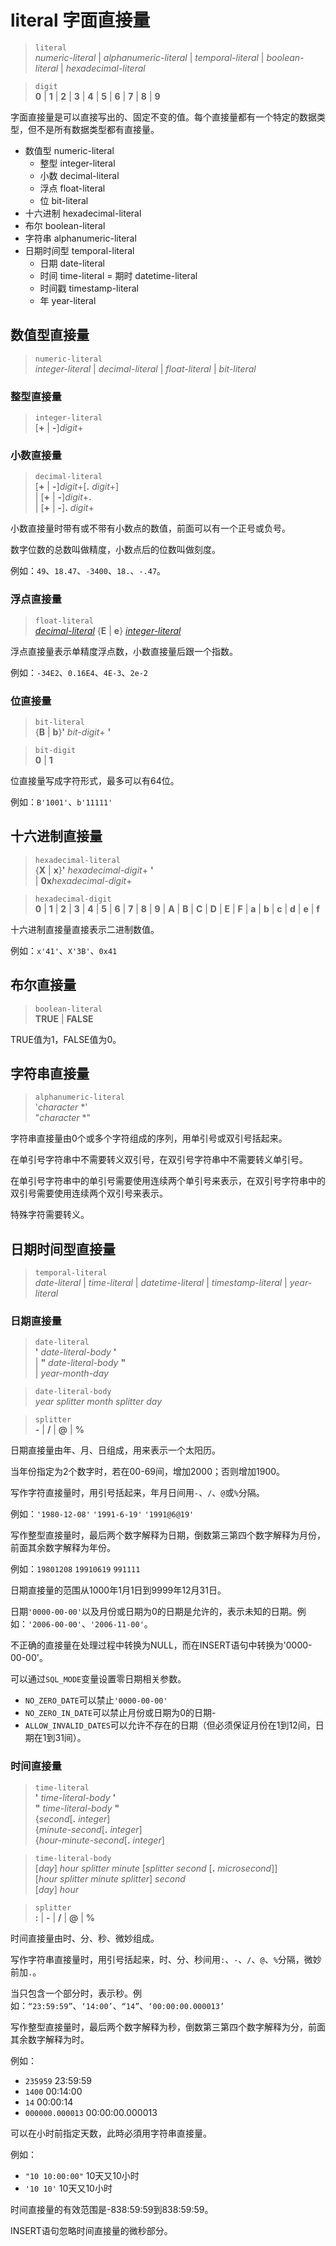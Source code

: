 # literal 字面直接量

> `literal`  
*numeric-literal* | *alphanumeric-literal* | *temporal-literal* | *boolean-literal* | *hexadecimal-literal*

> `digit`  
**0** | **1** | **2** | **3** | **4** | **5** | **6** | **7** | **8** | **9**

字面直接量是可以直接写出的、固定不变的值。每个直接量都有一个特定的数据类型，但不是所有数据类型都有直接量。

- 数值型 numeric-literal
    - 整型 integer-literal
    - 小数 decimal-literal
    - 浮点 float-literal
    - 位 bit-literal
- 十六进制 hexadecimal-literal
- 布尔 boolean-literal
- 字符串 alphanumeric-literal
- 日期时间型 temporal-literal
    - 日期 date-literal
    - 时间 time-literal
    = 期时 datetime-literal
    - 时间戳 timestamp-literal
    - 年 year-literal

## 数值型直接量

> `numeric-literal`  
*integer-literal* | *decimal-literal* | *float-literal* | *bit-literal*

### 整型直接量

> `integer-literal`  
[**+** | **-**]*digit*+

### 小数直接量

> `decimal-literal`  
[**+** | **-**]*digit*+[**.** *digit*+]   
| [**+** | **-**]*digit*+**.**  
| [**+** | **-**]**.** *digit*+  

小数直接量时带有或不带有小数点的数值，前面可以有一个正号或负号。

数字位数的总数叫做精度，小数点后的位数叫做刻度。

例如：`49`、`18.47`、`-3400`、`18.`、`-.47`。

### 浮点直接量

> `float-literal`  
*[decimal-literal](#小数直接量)* {**E** | **e**}  *[integer-literal](#整型直接量)*

浮点直接量表示单精度浮点数，小数直接量后跟一个指数。

例如：`-34E2`、`0.16E4`、`4E-3`、`2e-2`

### 位直接量
> `bit-literal`  
{**B** | **b**}**'** *bit-digit*+ **'**

> `bit-digit`  
**0** | **1**

位直接量写成字符形式，最多可以有64位。

例如：`B'1001'`、`b'11111'`

## 十六进制直接量

> `hexadecimal-literal`  
{**X** | **x**}**'** *hexadecimal-digit*+ **'**  
| **0x***hexadecimal-digit*+

> `hexadecimal-digit`  
**0** | **1** | **2** | **3** | **4** | **5** | **6** | **7** | **8** | **9** | **A** | **B** | **C** | **D** | **E** | **F** | **a** | **b** | **c** | **d** | **e** | **f**

十六进制直接量直接表示二进制数值。

例如：`x'41'`、`X'3B'`、`0x41`

## 布尔直接量

> `boolean-literal`  
**TRUE** | **FALSE**

TRUE值为1，FALSE值为0。

## 字符串直接量

> `alphanumeric-literal`  
'*character* *'  
"*character* *"

字符串直接量由0个或多个字符组成的序列，用单引号或双引号括起来。

在单引号字符串中不需要转义双引号，在双引号字符串中不需要转义单引号。

在单引号字符串中的单引号需要使用连续两个单引号来表示，在双引号字符串中的双引号需要使用连续两个双引号来表示。

特殊字符需要转义。

## 日期时间型直接量

> `temporal-literal`  
*date-literal* | *time-literal* | *datetime-literal* | *timestamp-literal* | *year-literal*

### 日期直接量

> `date-literal`  
**'** *date-literal-body* **'**  
| **"** *date-literal-body* **"**  
| *year-month-day*

> `date-literal-body`  
*year* *splitter* *month* *splitter* *day*

> `splitter`  
**-** | **/** | **@** | **%**

日期直接量由年、月、日组成，用来表示一个太阳历。

当年份指定为2个数字时，若在00-69间，增加2000；否则增加1900。

写作字符直接量时，用引号括起来，年月日间用`-`、`/`、`@`或`%`分隔。

例如：`'1980-12-08'` `'1991-6-19'` `'1991@6@19'`

写作整型直接量时，最后两个数字解释为日期，倒数第三第四个数字解释为月份，前面其余数字解释为年份。

例如：`19801208` `19910619` `991111`

日期直接量的范围从1000年1月1日到9999年12月31日。

日期`'0000-00-00'`以及月份或日期为0的日期是允许的，表示未知的日期。例如：`'2006-00-00'`、`'2006-11-00'`。

不正确的直接量在处理过程中转换为NULL，而在INSERT语句中转换为'0000-00-00'。

可以通过`SQL_MODE`变量设置零日期相关参数。
- `NO_ZERO_DATE`可以禁止`'0000-00-00'`
- `NO_ZERO_IN_DATE`可以禁止月份或日期为0的日期-
- `ALLOW_INVALID_DATES`可以允许不存在的日期（但必须保证月份在1到12间，日期在1到31间）。


### 时间直接量
> `time-literal`  
**'** *time-literal-body* **'**  
**"** *time-literal-body* **"**  
{*second*[**.** *integer*]  
{*minute-second*[**.** *integer*]  
{*hour-minute-second*[**.** *integer*]  

> `time-literal-body`  
[*day*] *hour* *splitter* *minute* [*splitter* *second* [**.** *microsecond*]]  
[*hour* *splitter* *minute* *splitter*] *second*  
[*day*] *hour*  

> `splitter`  
**:** | **-** | **/** | **@** | **%**

时间直接量由时、分、秒、微妙组成。

写作字符串直接量时，用引号括起来，时、分、秒间用`:`、`-`、`/`、`@`、`%`分隔，微妙前加`.`。

当只包含一个部分时，表示秒。例如：`“23:59:59”`、`‘14:00’`、`“14”`、`‘00:00:00.000013’`

写作整型直接量时，最后两个数字解释为秒，倒数第三第四个数字解释为分，前面其余数字解释为时。

例如：
- `235959` 23:59:59 
- `1400` 00:14:00 
- `14` 00:00:14 
- `000000.000013` 00:00:00.000013

可以在小时前指定天数，此時必須用字符串直接量。

例如：
- `"10 10:00:00"` 10天又10小时 
- `'10 10'` 10天又10小时

时间直接量的有效范围是-838:59:59到838:59:59。

INSERT语句忽略时间直接量的微秒部分。